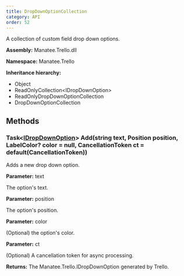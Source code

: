 ```yaml
---
title: DropDownOptionCollection
category: API
order: 52
---
```


A collection of custom field drop down options.

**Assembly:** Manatee.Trello.dll

**Namespace:** Manatee.Trello

**Inheritance hierarchy:**

- Object
- ReadOnlyCollection&lt;IDropDownOption&gt;
- ReadOnlyDropDownOptionCollection
- DropDownOptionCollection

## Methods

### Task&lt;[IDropDownOption](../IDropDownOption#idropdownoption)&gt; Add(string text, Position position, LabelColor? color = null, CancellationToken ct = default(CancellationToken))

Adds a new drop down option.

**Parameter:** text

The option&#39;s text.

**Parameter:** position

The option&#39;s position.

**Parameter:** color

(Optional) the option&#39;s color.

**Parameter:** ct

(Optional) A cancellation token for async processing.

**Returns:** The Manatee.Trello.IDropDownOption generated by Trello.

